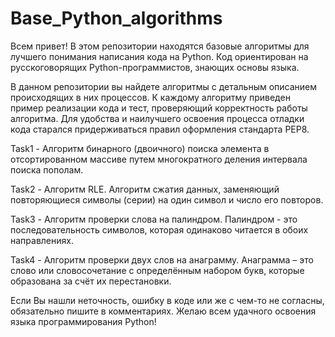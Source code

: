 # Base_Python_algorithms
Всем привет! В этом репозитории находятся базовые алгоритмы для лучшего понимания написания кода на Python.
Код ориентирован на русскоговорящих Python-программистов, знающих основы языка.

В данном репозитории вы найдете алгоритмы с детальным описанием происходящих в них процессов.
К каждому алгоритму приведен пример реализации кода и тест, проверяющий корректность работы алгоритма.
Для удобства и наилучшего освоения процесса отладки кода старался придерживаться правил оформления стандарта PEP8.

Task1 - Алгоритм бинарного (двоичного) поиска элемента в отсортированном массиве путем многократного деления интервала поиска пополам.

Task2 - Алгоритм RLE. Алгоритм сжатия данных, заменяющий повторяющиеся символы (серии) на один символ и число его повторов.

Task3 - Алгоритм проверки слова на палиндром. Палиндром - это последовательность символов, которая одинаково читается в обоих направлениях.

Task4 - Алгоритм проверки двух слов на анаграмму. Анаграмма – это слово или словосочетание с определённым набором букв, которые образована за счёт их перестановки.

Если Вы нашли неточность, ошибку в коде или же с чем-то не согласны, обязательно пишите в комментариях.
Желаю всем удачного освоения языка программирования Python!
